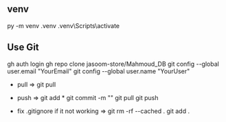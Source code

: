## venv
py -m venv .venv <!-- to create venv -->
.venv\Scripts\activate

## Use Git
gh auth login
gh repo clone jasoom-store/Mahmoud_DB
git config --global user.email "YourEmail"
git config --global user.name "YourUser"

- pull => 
git pull

- push => 
git add *
git commit -m ""
git pull <!-- if you have friends on your project. -->
git push

- fix .gitignore if it not working => 
git rm -rf --cached .
git add .
